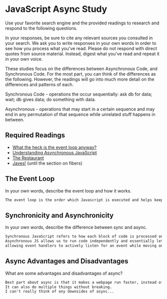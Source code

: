 # JavaScript Async Study

Use your favorite search engine and the provided readings to research and
respond to the following questions.

In your responses, be sure to cite any relevant sources you consulted in your
search. We ask you to write responses in your own words in order to see how you
process what you've read. Please do not respond with direct quotes from source
material. Instead, digest what you've read and repeat it in your own voice.

These studies focus on the differences between Asynchronous Code, and
Synchronous Code. For the most part, you can think of the differences as the
following. However, the readings will go into much more detail on the
differences and patterns of each.

Synchronous Code - operations the occur sequentially: ask db for data; wait; db gives data; do something with data.

Asynchronous - operations that may start in a certain sequence and may end in any permutation of that sequence while unrelated stuff happens in between.

## Required Readings

-   [What the heck is the event loop anyway?](https://www.youtube.com/watch?v=8aGhZQkoFbQ)
-   [Understanding Asynchronous JavaScript](https://www.youtube.com/watch?v=vMfg0xGjcOI)
-   [The Restaurant](https://www.codeschool.com/blog/2014/10/30/understanding-node-js/)
-   [Javes!](https://www.discovermeteor.com/blog/understanding-sync-async-javascript-node/) (until the section on fibers)

## The Event Loop

In your own words, describe the event loop and how it works.

```md
The event loop is the order which Javascript is executed and helps keep track of what to run next.
```

## Synchronicity and Asynchronicity

In your own words, describe the difference between sync and async.

```md
Synchronous JavaScript refers to how each block of code is processed one step at a time.
Asynchronous JS allows us to run code independently and essentially lets code multitask by
allowing event handlers to actively listen for an event while moving on to the next block of code.
```

## Async Advantages and Disadvantages

What are some advantages and disadvantages of async?

```md
Best part about async is that it makes a webpage run faster, instead of waiting for one thing to execute at a time.
It can also do multiple things without breaking.
I can't really think of any downsides of async...
```
